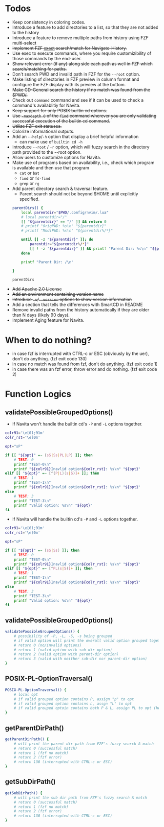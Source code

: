 # Todos

- Keep consistency in coloring codes.
- Introduce a feature to add directories to a list, so that they are not added to the history
- Introduce a feature to remove multiple paths from history using FZF multi-select
- ~~Implement FZF <u>exact</u> search/match for Navigate-History.~~
- Use exec to execute commands, where you require customizibility of those commands by the end-user.
- ~~Show relevant error (if any) along side each path as well in FZF which search/matching for paths.~~
- Don't search PWD and invalid path in FZF for the `--root` option.
- Make listing of directories in FZF preview in column format and configure the FZF display with its preview at the bottom.
- ~~Make CD-General search the history if no match was found from the $PWD/.~~
- Check out `command` command and see if it can be used to check a command's availablitiy for Navita.
- ~~Keep support for only POSIX builtin cd options.~~
- ~~Use `-maxdepth 0` of the `find` command wherever you are only validating successful execution of the builtin cd command.~~
- ~~Utilize FZF exit statuses.~~
- Colorize informational outputs.
- Add an `--help`/`-h` option that display a brief helpful information
    - can make use of `builtin cd -h`
- Introduce `--root` / `-r` option, which will fuzzy search in the directory path provided to the --root option.
- Allow users to customize options for Navita.
- Make use of programs based on availability, i.e., check which program is available and then use that program
    - `cat` or `bat`
    - `find` or `fd-find`
    - `grep` or `rg`
- Add parent directory search & traversal feature.
    - Parent search should not be beyond $HOME until explicitly specified.
    ```bash
    parentDirs() {
        local parentdir="$PWD/.config/nvim/.lua"
        # local parentdir="/"
        [[ "${parentdir}" == "/" ]] && return 0
        # printf "OrigPWD: %s\n" "${parentdir}"
        # printf "ModiPWD: %s\n" "${parentdir%/*}"

        until [[ -z "${parentdir}" ]]; do
            parentdir="${parentdir%/*}"
            [[ ! -z "${parentdir}" ]] && printf "Parent Dir: %s\n" "${parentdir}"
        done

        printf "Parent Dir: /\n"

    }

    parentDirs
    ```
- ~~Add Apache 2.0 License~~
- ~~Add an environment containing version name~~
- ~~Introduce `-v`/`--version` options to show version information~~
- Add a section that tells the differences with SmartCD in README
- Remove invalid paths from the history automatically if they are older than N days (likely 90 days).
- Implement Aging feature for Navita.

# When to do nothing?

- in case fzf is interrupted with CTRL-c or ESC (obviously by the uer), don't do anything. (fzf exit code 130)
- in case no match was found from fzf, don't do anything. (fzf exit code 1)
- in case there was an fzf error, throw error and do nothing. (fzf exit code 2)

# Function Logics

## validatePossibleGroupedOptions()

- If Navita won't handle the builtin cd's `-P` and `-L` options together.

```bash
colr91='\e[01;91m'
colr_rst='\e[0m'

opt="sP"

if [[ "${opt}" =~ (sS|Ss|PL|LP) ]]; then
	# TEST: 0
	printf "TEST-0\n"
	printf "${colr91}Inavlid option${colr_rst}: %s\n" "${opt}"
elif [[ "${opt}" =~ [^(P|L)(s|S)]+ ]]; then
	# TEST: 1
	printf "TEST-1\n"
	printf "${colr91}Inavlid option${colr_rst}: %s\n" "${opt}"
else
	# TEST: 3
	printf "TEST-3\n"
	printf "Valid option: %s\n" "${opt}"
fi
```

- If Navita will handle the builtin cd's `-P` and `-L` options together.

```bash
colr91='\e[01;91m'
colr_rst='\e[0m'

opt="sP"

if [[ "${opt}" =~ (sS|Ss) ]]; then
	# TEST: 0
	printf "TEST-0\n"
	printf "${colr91}Inavlid option${colr_rst}: %s\n" "${opt}"
elif [[ "${opt}" =~ [^PL(s|S)]+ ]]; then
	# TEST: 1
	printf "TEST-1\n"
	printf "${colr91}Inavlid option${colr_rst}: %s\n" "${opt}"
else
	# TEST: 3
	printf "TEST-3\n"
	printf "Valid option: %s\n" "${opt}"
fi
```

## validatePossibleGroupedOptions()

```bash
validatePossibleGroupedOptions() {
	# possibility of -P, -L, -S, -s being grouped
	# if valid option will print the overall valid option grouped together.
	# return 0 (no/invalid options)
	# return 1 (valid option with sub-dir option)
	# return 2 (valid option with parent-dir option)
	# return 3 (valid with neither sub-dir nor parent-dir option)
}
```

## POSIX-PL-OptionTraversal()

```bash
POSIX-PL-OptionTraversal() {
	# local opt
	# if valid grouped option contains P, assign "p" to opt
	# if valid grouped option contains L, assgn "L" to opt
	# if valid grouped optoin contains both P & L, assign PL to opt (here order matters)
}
```

## getParentDirPath()

```bash
getParentDirPath() {
	# will print the parent dir path from FZF's fuzzy search & match
	# return 0 (successful match)
	# return 1 (fzf no match)
	# return 2 (fzf error)
	# return 130 (interrupted with CTRL-c or ESC)
}
```

## getSubDirPath()

```bash
getSubDirPath() {
	# will print the sub dir path from FZF's fuzzy search & match
	# return 0 (successful match)
	# return 1 (fzf no match)
	# return 2 (fzf error)
	# return 130 (interrupted with CTRL-c or ESC)
}
```
